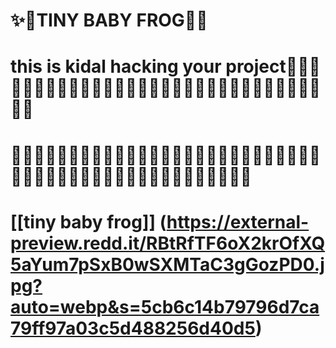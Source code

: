 #  ✨🐸TINY BABY FROG🐸✨
# 
# this is kidal hacking your project🍍🍍🍍🍍🍍🍍🍍🍍🍍🍍🍍🍍🍍🍍🍍🍍🍍🍍🍍🍍🍍🍍🍍🍍🍍🍍🍍🍍🍍🍍🍍🍍
# 🍍🍍🍍🍍🍍🍍🍍🍍🍍🍍🍍🍍🍍🍍🍍🍍🍍🍍🍍🍍🍍🍍🍍🍍🍍🍍🍍🍍🍍🍍🍍🍍🍍🍍🍍🍍🍍🍍🍍🍍🍍🍍🍍🍍🍍🍍🍍🍍
# [[tiny baby frog]] (https://external-preview.redd.it/RBtRfTF6oX2krOfXQ5aYum7pSxB0wSXMTaC3gGozPD0.jpg?auto=webp&s=5cb6c14b79796d7ca79ff97a03c5d488256d40d5)
